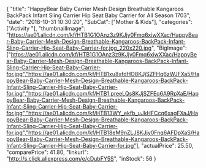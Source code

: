{
	"title": "HappyBear Baby Carrier Mesh Design Breathable Kangaroos BackPack Infant Sling Carrier Hip Seat Baby Carrier for All Season 1703",
	"date": "2018-10-31 10:30:20",
	"SubCat": ["Mother & Kids"],
	"categories": ["Activity "],
	"thumbnailImage": "https://ae01.alicdn.com/kf/HTB1G1OAnz3z9KJjy0Fmq6xiwXXac/HappyBear-Baby-Carrier-Mesh-Design-Breathable-Kangaroos-BackPack-Infant-Sling-Carrier-Hip-Seat-Baby-Carrier-for.jpg_220x220.jpg",
	"BigImage": ["https://ae01.alicdn.com/kf/HTB1G1OAnz3z9KJjy0Fmq6xiwXXac/HappyBear-Baby-Carrier-Mesh-Design-Breathable-Kangaroos-BackPack-Infant-Sling-Carrier-Hip-Seat-Baby-Carrier-for.jpg","https://ae01.alicdn.com/kf/HTB1xu8xfdHO8KJjSZFHq6zWJFXa5/HappyBear-Baby-Carrier-Mesh-Design-Breathable-Kangaroos-BackPack-Infant-Sling-Carrier-Hip-Seat-Baby-Carrier-for.jpg","https://ae01.alicdn.com/kf/HTB1.preeLQs8KJjSZFEq6A9RpXaE/HappyBear-Baby-Carrier-Mesh-Design-Breathable-Kangaroos-BackPack-Infant-Sling-Carrier-Hip-Seat-Baby-Carrier-for.jpg","https://ae01.alicdn.com/kf/HTB13WY_ekfb_uJkHFCcq6xagFXaJ/HappyBear-Baby-Carrier-Mesh-Design-Breathable-Kangaroos-BackPack-Infant-Sling-Carrier-Hip-Seat-Baby-Carrier-for.jpg","https://ae01.alicdn.com/kf/HTB18eM9nZLJ8KJjy0Fnq6AFDpXaS/HappyBear-Baby-Carrier-Mesh-Design-Breathable-Kangaroos-BackPack-Infant-Sling-Carrier-Hip-Seat-Baby-Carrier-for.jpg"],
	"actualPrice": 25.50,
	"comparePrice": 41.80,
	"linkurl": "http://s.click.aliexpress.com/e/cDubFY5S",
	"inStock": 56
}

